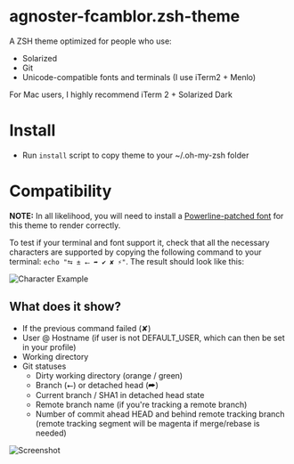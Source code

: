 # agnoster-fcamblor.zsh-theme

A ZSH theme optimized for people who use:

- Solarized
- Git
- Unicode-compatible fonts and terminals (I use iTerm2 + Menlo)

For Mac users, I highly recommend iTerm 2 + Solarized Dark

# Install
- Run ``install`` script to copy theme to your ~/.oh-my-zsh folder

# Compatibility

**NOTE:** In all likelihood, you will need to install a [Powerline-patched font](https://github.com/Lokaltog/powerline-fonts) for this theme to render correctly.

To test if your terminal and font support it, check that all the necessary characters are supported by copying the following command to your terminal: `echo "⮀ ± ⭠ ➦ ✔ ✘ ⚡"`. The result should look like this:

![Character Example](http://cl.ly/content/image/2l3w443z363P/aHR0cDovL2YuY2wubHkvaXRlbXMvM2ozTjJpMDMzTzJNM0ozcDFjMjgvU2NyZWVuJTIwU2hvdCUyMDIwMTItMDktMTQlMjBhdCUyMDEyLjA2LjAyJTIwLnBuZw==)

## What does it show?

- If the previous command failed (✘)
- User @ Hostname (if user is not DEFAULT_USER, which can then be set in your profile)
- Working directory
- Git statuses
  - Dirty working directory (orange / green)
  - Branch (⭠) or detached head (➦)
  - Current branch / SHA1 in detached head state
  - Remote branch name (if you're tracking a remote branch)
  - Number of commit ahead HEAD and behind remote tracking branch (remote tracking segment will be magenta if merge/rebase is needed)

![Screenshot](https://gist.githubusercontent.com/fcamblor/f8e824caa28f8bea5572/raw/8c96ec7d669edac8ae1e1935fe389ee7b3bf543c/screenshot.png)

